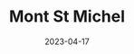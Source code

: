---
title: "Mont St Michel"
excerpt: "Where pilgrims' souls find solace"
gallery_name: mont-st-michel
date: 2023-04-17
tags:
  - 🏛️Historic
  - 🌊Coastal
header:
  overlay_image: mont-st-michel-twilight-3v1.jpg
---